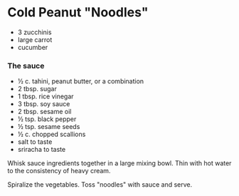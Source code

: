 # Cold Peanut "Noodles"

- 3 zucchinis
- large carrot
- cucumber

### The sauce

- ½ c. tahini, peanut butter, or a combination
- 2 tbsp. sugar
- 1 tbsp. rice vinegar
- 3 tbsp. soy sauce
- 2 tbsp. sesame oil
- ½ tsp. black pepper
- ½ tsp. sesame seeds
- ½ c. chopped scallions
- salt to taste
- sriracha to taste

Whisk sauce ingredients together in a large mixing bowl. Thin with hot water to
the consistency of heavy cream.

Spiralize the vegetables. Toss "noodles" with sauce and serve.
